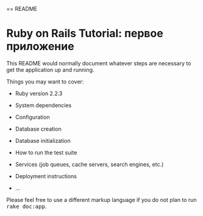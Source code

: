 == README

# Ruby on Rails Tutorial: первое приложение


This README would normally document whatever steps are necessary to get the
application up and running.

Things you may want to cover:

* Ruby version  2.2.3

* System dependencies

* Configuration

* Database creation

* Database initialization

* How to run the test suite

* Services (job queues, cache servers, search engines, etc.)

* Deployment instructions

* ...


Please feel free to use a different markup language if you do not plan to run
<tt>rake doc:app</tt>.
